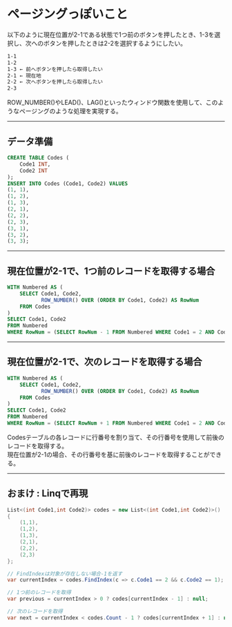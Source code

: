 # ページングっぽいこと

以下のように現在位置が2-1である状態で1つ前のボタンを押したとき、1-3を選択し、次へのボタンを押したときは2-2を選択するようにしたい。  

``` txt
1-1
1-2
1-3 ← 前へボタンを押したら取得したい
2-1 ← 現在地
2-2 ← 次へボタンを押したら取得したい
2-3
```

ROW_NUMBER()やLEAD()、LAG()といったウィンドウ関数を使用して、このようなページングのような処理を実現する。  

---

## データ準備  

``` sql
CREATE TABLE Codes (
    Code1 INT,
    Code2 INT
);
INSERT INTO Codes (Code1, Code2) VALUES
(1, 1),
(1, 2),
(1, 3),
(2, 1),
(2, 2),
(2, 3),
(3, 1),
(3, 2),
(3, 3);
```

---

## 現在位置が2-1で、1つ前のレコードを取得する場合

``` sql
WITH Numbered AS (
    SELECT Code1, Code2,
           ROW_NUMBER() OVER (ORDER BY Code1, Code2) AS RowNum
    FROM Codes
)
SELECT Code1, Code2
FROM Numbered
WHERE RowNum = (SELECT RowNum - 1 FROM Numbered WHERE Code1 = 2 AND Code2 = 1);
```

---

## 現在位置が2-1で、次のレコードを取得する場合

```sql
WITH Numbered AS (
    SELECT Code1, Code2,
           ROW_NUMBER() OVER (ORDER BY Code1, Code2) AS RowNum
    FROM Codes
)
SELECT Code1, Code2
FROM Numbered
WHERE RowNum = (SELECT RowNum + 1 FROM Numbered WHERE Code1 = 2 AND Code2 = 1);
```

Codesテーブルの各レコードに行番号を割り当て、その行番号を使用して前後のレコードを取得する。  
現在位置が2-1の場合、その行番号を基に前後のレコードを取得することができる。  

---

## おまけ : Linqで再現

```cs
List<(int Code1,int Code2)> codes = new List<(int Code1,int Code2)>()
{
    (1,1),
    (1,2),
    (1,3),
    (2,1),
    (2,2),
    (2,3)
};

// FindIndexは対象が存在しない場合-1を返す
var currentIndex = codes.FindIndex(c => c.Code1 == 2 && c.Code2 == 1);

// 1つ前のレコードを取得
var previous = currentIndex > 0 ? codes[currentIndex - 1] : null;

// 次のレコードを取得
var next = currentIndex < codes.Count - 1 ? codes[currentIndex + 1] : null;
```
